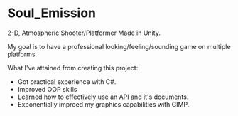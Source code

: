 # Soul_Emission
2-D, Atmospheric Shooter/Platformer Made in Unity.

My goal is to have a professional looking/feeling/sounding game on multiple platforms.

What I've attained from creating this project:
- Got practical experience with C#.
- Improved OOP skills
- Learned how to effectively use an API and it's documents.
- Exponentially improed my graphics capabilities with GIMP.
